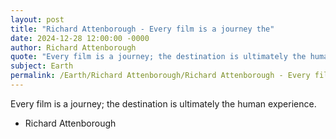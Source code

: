 ```yaml
---
layout: post
title: "Richard Attenborough - Every film is a journey the"
date: 2024-12-28 12:00:00 -0000
author: Richard Attenborough
quote: "Every film is a journey; the destination is ultimately the human experience."
subject: Earth
permalink: /Earth/Richard Attenborough/Richard Attenborough - Every film is a journey the
---
```


Every film is a journey; the destination is ultimately the human experience.

- Richard Attenborough
